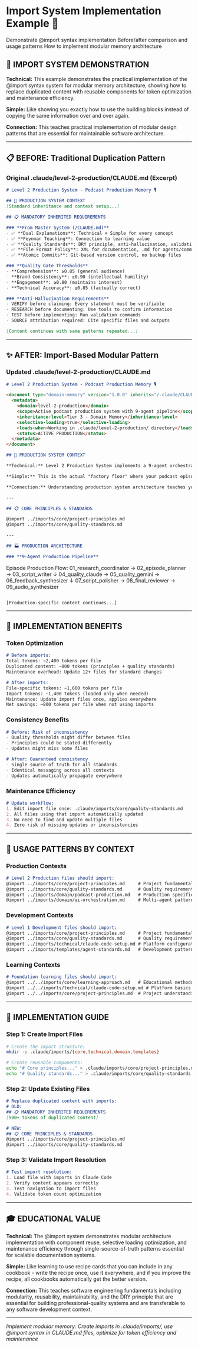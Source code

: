 # Import System Implementation Example 📖

<document type="implementation-example" version="1.0.0">
  <metadata>
    <purpose>Demonstrate @import syntax implementation</purpose>
    <shows>Before/after comparison and usage patterns</shows>
    <educational>How to implement modular memory architecture</educational>
  </metadata>
</document>

## 🎯 IMPORT SYSTEM DEMONSTRATION

**Technical:** This example demonstrates the practical implementation of the @import syntax system for modular memory architecture, showing how to replace duplicated content with reusable components for token optimization and maintenance efficiency.

**Simple:** Like showing you exactly how to use the building blocks instead of copying the same information over and over again.

**Connection:** This teaches practical implementation of modular design patterns that are essential for maintainable software architecture.

---

## 📋 BEFORE: Traditional Duplication Pattern

### **Original .claude/level-2-production/CLAUDE.md (Excerpt)**
```markdown
# Level 2 Production System - Podcast Production Memory 🎙️

## 🎯 PRODUCTION SYSTEM CONTEXT
[Standard inheritance and context setup...]

## 📋 MANDATORY INHERITED REQUIREMENTS

### **From Master System (/CLAUDE.md)**
- ✅ **Dual Explanations**: Technical + Simple for every concept
- ✅ **Feynman Teaching**: Connection to learning value
- ✅ **Quality Standards**: DRY principle, anti-hallucination, validation
- ✅ **File Format Policy**: XML for documentation, .md for agents/commands only
- ✅ **Atomic Commits**: Git-based version control, no backup files

### **Quality Gate Thresholds**
- **Comprehension**: ≥0.85 (general audience)
- **Brand Consistency**: ≥0.90 (intellectual humility)
- **Engagement**: ≥0.80 (maintains interest)
- **Technical Accuracy**: ≥0.85 (factually correct)

### **Anti-Hallucination Requirements**
- VERIFY before claiming: Every statement must be verifiable
- RESEARCH before documenting: Use tools to confirm information
- TEST before implementing: Run validation commands
- SOURCE attribution required: Cite specific files and outputs

[Content continues with same patterns repeated...]
```

---

## ✨ AFTER: Import-Based Modular Pattern

### **Updated .claude/level-2-production/CLAUDE.md**
```markdown
# Level 2 Production System - Podcast Production Memory 🎙️

<document type="domain-memory" version="1.0.0" inherits="/.claude/CLAUDE.md">
  <metadata>
    <domain>level-2-production</domain>
    <scope>Active podcast production system with 9-agent pipeline</scope>
    <inheritance-level>Tier 3 - Domain Memory</inheritance-level>
    <selective-loading>true</selective-loading>
    <loads-when>Working in .claude/level-2-production/ directory</loads-when>
    <status>ACTIVE PRODUCTION</status>
  </metadata>
</document>

## 🎯 PRODUCTION SYSTEM CONTEXT

**Technical:** Level 2 Production System implements a 9-agent orchestration pipeline for automated podcast production, featuring research coordination, script generation, quality validation, and audio synthesis with comprehensive session management and cost optimization.

**Simple:** This is the actual "factory floor" where your podcast episodes get made - it's where all the AI agents work together like a production line to create finished episodes.

**Connection:** Understanding production system architecture teaches you how to build reliable, scalable AI workflows that can handle real-world demands and quality requirements.

---

## 📋 CORE PRINCIPLES & STANDARDS

@import ../imports/core/project-principles.md
@import ../imports/core/quality-standards.md

---

## 🏭 PRODUCTION ARCHITECTURE

### **9-Agent Production Pipeline**
```
Episode Production Flow:
01_research_coordinator → 02_episode_planner → 03_script_writer
                ↓
04_quality_claude → 05_quality_gemini → 06_feedback_synthesizer
                ↓
07_script_polisher → 08_final_reviewer → 09_audio_synthesizer
```

[Production-specific content continues...]
```

---

## 🚀 IMPLEMENTATION BENEFITS

### **Token Optimization**
```markdown
# Before imports:
Total tokens: ~2,400 tokens per file
Duplicated content: ~800 tokens (principles + quality standards)
Maintenance overhead: Update 12+ files for standard changes

# After imports:
File-specific tokens: ~1,600 tokens per file  
Import tokens: ~1,400 tokens (loaded only when needed)
Maintenance: Update import files once, applies everywhere
Net savings: ~800 tokens per file when not using imports
```

### **Consistency Benefits**
```markdown
# Before: Risk of inconsistency
- Quality thresholds might differ between files
- Principles could be stated differently
- Updates might miss some files

# After: Guaranteed consistency
- Single source of truth for all standards
- Identical messaging across all contexts
- Updates automatically propagate everywhere
```

### **Maintenance Efficiency**
```markdown
# Update workflow:
1. Edit import file once: .claude/imports/core/quality-standards.md
2. All files using that import automatically updated
3. No need to find and update multiple files
4. Zero risk of missing updates or inconsistencies
```

---

## 📖 USAGE PATTERNS BY CONTEXT

### **Production Contexts**
```markdown
# Level 2 Production files should import:
@import ../imports/core/project-principles.md     # Project fundamentals
@import ../imports/core/quality-standards.md      # Quality requirements
@import ../imports/domain/podcast-production.md   # Production specifics
@import ../imports/domain/ai-orchestration.md     # Multi-agent patterns
```

### **Development Contexts**
```markdown
# Level 1 Development files should import:
@import ../imports/core/project-principles.md     # Project fundamentals
@import ../imports/core/quality-standards.md      # Quality requirements
@import ../imports/technical/claude-code-setup.md # Platform configuration
@import ../imports/templates/agent-standards.md   # Development patterns
```

### **Learning Contexts**
```markdown
# Foundation learning files should import:
@import ../../imports/core/learning-approach.md   # Educational methodology
@import ../../imports/technical/claude-code-setup.md # Platform basics
@import ../../imports/core/project-principles.md  # Project understanding
```

---

## 🔧 IMPLEMENTATION GUIDE

### **Step 1: Create Import Files**
```bash
# Create the import structure:
mkdir -p .claude/imports/{core,technical,domain,templates}

# Create reusable components:
echo "# Core principles..." > .claude/imports/core/project-principles.md
echo "# Quality standards..." > .claude/imports/core/quality-standards.md
```

### **Step 2: Update Existing Files**
```markdown
# Replace duplicated content with imports:
# OLD:
## 📋 MANDATORY INHERITED REQUIREMENTS
[500+ tokens of duplicated content]

# NEW:
## 📋 CORE PRINCIPLES & STANDARDS
@import ../imports/core/project-principles.md
@import ../imports/core/quality-standards.md
```

### **Step 3: Validate Import Resolution**
```markdown
# Test import resolution:
1. Load file with imports in Claude Code
2. Verify content appears correctly
3. Test navigation to import files
4. Validate token count optimization
```

---

## 🎓 EDUCATIONAL VALUE

**Technical:** The @import system demonstrates modular architecture implementation with component reuse, selective loading optimization, and maintenance efficiency through single-source-of-truth patterns essential for scalable documentation systems.

**Simple:** Like learning to use recipe cards that you can include in any cookbook - write the recipe once, use it everywhere, and if you improve the recipe, all cookbooks automatically get the better version.

**Connection:** This teaches software engineering fundamentals including modularity, reusability, maintainability, and the DRY principle that are essential for building professional-quality systems and are transferable to any software development context.

---

*Implement modular memory: Create imports in .claude/imports/, use @import syntax in CLAUDE.md files, optimize for token efficiency and maintenance*